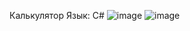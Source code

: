 Калькулятор
Язык: C#
![image](https://github.com/user-attachments/assets/2ee9d9d7-d14b-4824-bcd9-66d94a192d6a)
![image](https://github.com/user-attachments/assets/2ee9d9d7-d14b-4824-bcd9-66d94a192d6a)


